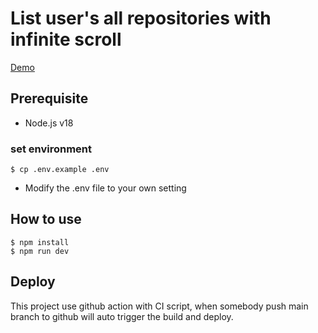# List user's all repositories with infinite scroll 

[Demo](https://blackstuend.github.io/ListUsersRepo/)

## Prerequisite
- Node.js v18

### set environment
```
$ cp .env.example .env
```

* Modify the .env file to your own setting

## How to use 
```
$ npm install 
$ npm run dev
```

## Deploy 
This project use github action with CI script, when somebody push main branch to github will auto trigger the build and deploy. 